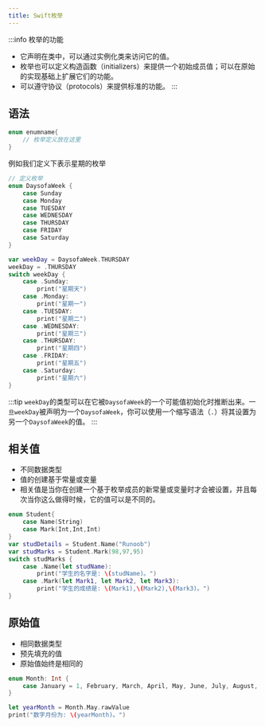 ```yaml
---
title: Swift枚举
---
```


:::info 枚举的功能
- 它声明在类中，可以通过实例化类来访问它的值。
- 枚举也可以定义构造函数（initializers）来提供一个初始成员值；可以在原始的实现基础上扩展它们的功能。
- 可以遵守协议（protocols）来提供标准的功能。
:::

## 语法

```swift
enum enumname{
    // 枚举定义放在这里
}
```

例如我们定义下表示星期的枚举

```swift
// 定义枚举
enum DaysofaWeek {
    case Sunday
    case Monday
    case TUESDAY
    case WEDNESDAY
    case THURSDAY
    case FRIDAY
    case Saturday
}

var weekDay = DaysofaWeek.THURSDAY
weekDay = .THURSDAY
switch weekDay {
    case .Sunday:
        print("星期天")
    case .Monday:
        print("星期一")
    case .TUESDAY:
        print("星期二")
    case .WEDNESDAY:
        print("星期三")
    case .THURSDAY:
        print("星期四")
    case .FRIDAY:
        print("星期五")
    case .Saturday:
        print("星期六")
}
```

:::tip
`weekDay`的类型可以在它被`DaysofaWeek`的一个可能值初始化时推断出来。一`旦weekDay`被声明为一个`DaysofaWeek`，你可以使用一个缩写语法（`.`）将其设置为另一个`DaysofaWeek`的值。
:::

## 相关值

- 不同数据类型
- 值的创建基于常量或变量
- 相关值是当你在创建一个基于枚举成员的新常量或变量时才会被设置，并且每次当你这么做得时候，它的值可以是不同的。

```swift
enum Student{
    case Name(String)
    case Mark(Int,Int,Int)
}
var studDetails = Student.Name("Runoob")
var studMarks = Student.Mark(98,97,95)
switch studMarks {
    case .Name(let studName):
        print("学生的名字是: \(studName)。")
    case .Mark(let Mark1, let Mark2, let Mark3):
        print("学生的成绩是: \(Mark1),\(Mark2),\(Mark3)。")
}
```

## 原始值

- 相同数据类型
- 预先填充的值
- 原始值始终是相同的

```swift
enum Month: Int {
    case January = 1, February, March, April, May, June, July, August, September, October, November, December
}

let yearMonth = Month.May.rawValue
print("数字月份为: \(yearMonth)。")
```